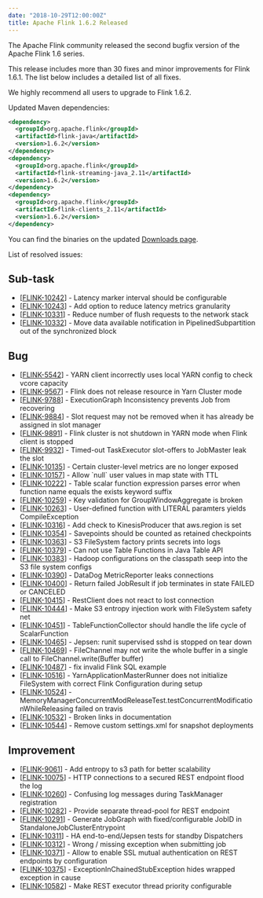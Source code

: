 ```yaml
---
date: "2018-10-29T12:00:00Z"
title: Apache Flink 1.6.2 Released
---
```


The Apache Flink community released the second bugfix version of the Apache Flink 1.6 series.

This release includes more than 30 fixes and minor improvements for Flink 1.6.1. The list below includes a detailed list of all fixes.

We highly recommend all users to upgrade to Flink 1.6.2.

Updated Maven dependencies:

```xml
<dependency>
  <groupId>org.apache.flink</groupId>
  <artifactId>flink-java</artifactId>
  <version>1.6.2</version>
</dependency>
<dependency>
  <groupId>org.apache.flink</groupId>
  <artifactId>flink-streaming-java_2.11</artifactId>
  <version>1.6.2</version>
</dependency>
<dependency>
  <groupId>org.apache.flink</groupId>
  <artifactId>flink-clients_2.11</artifactId>
  <version>1.6.2</version>
</dependency>
```

You can find the binaries on the updated [Downloads page](http://flink.apache.org/downloads.html).

List of resolved issues:

<h2>        Sub-task
</h2>
<ul>
<li>[<a href='https://issues.apache.org/jira/browse/FLINK-10242'>FLINK-10242</a>] -         Latency marker interval should be configurable
</li>
<li>[<a href='https://issues.apache.org/jira/browse/FLINK-10243'>FLINK-10243</a>] -         Add option to reduce latency metrics granularity
</li>
<li>[<a href='https://issues.apache.org/jira/browse/FLINK-10331'>FLINK-10331</a>] -         Reduce number of flush requests to the network stack
</li>
<li>[<a href='https://issues.apache.org/jira/browse/FLINK-10332'>FLINK-10332</a>] -         Move data available notification in PipelinedSubpartition out of the synchronized block
</li>
</ul>
        
<h2>        Bug
</h2>
<ul>
<li>[<a href='https://issues.apache.org/jira/browse/FLINK-5542'>FLINK-5542</a>] -         YARN client incorrectly uses local YARN config to check vcore capacity
</li>
<li>[<a href='https://issues.apache.org/jira/browse/FLINK-9567'>FLINK-9567</a>] -         Flink does not release resource in Yarn Cluster mode
</li>
<li>[<a href='https://issues.apache.org/jira/browse/FLINK-9788'>FLINK-9788</a>] -         ExecutionGraph Inconsistency prevents Job from recovering
</li>
<li>[<a href='https://issues.apache.org/jira/browse/FLINK-9884'>FLINK-9884</a>] -         Slot request may not be removed when it has already be assigned in slot manager
</li>
<li>[<a href='https://issues.apache.org/jira/browse/FLINK-9891'>FLINK-9891</a>] -         Flink cluster is not shutdown in YARN mode when Flink client is stopped
</li>
<li>[<a href='https://issues.apache.org/jira/browse/FLINK-9932'>FLINK-9932</a>] -         Timed-out TaskExecutor slot-offers to JobMaster leak the slot
</li>
<li>[<a href='https://issues.apache.org/jira/browse/FLINK-10135'>FLINK-10135</a>] -         Certain cluster-level metrics are no longer exposed
</li>
<li>[<a href='https://issues.apache.org/jira/browse/FLINK-10157'>FLINK-10157</a>] -         Allow `null` user values in map state with TTL
</li>
<li>[<a href='https://issues.apache.org/jira/browse/FLINK-10222'>FLINK-10222</a>] -         Table scalar function expression parses error when function name equals the exists keyword suffix
</li>
<li>[<a href='https://issues.apache.org/jira/browse/FLINK-10259'>FLINK-10259</a>] -         Key validation for GroupWindowAggregate is broken
</li>
<li>[<a href='https://issues.apache.org/jira/browse/FLINK-10263'>FLINK-10263</a>] -         User-defined function with LITERAL paramters yields CompileException
</li>
<li>[<a href='https://issues.apache.org/jira/browse/FLINK-10316'>FLINK-10316</a>] -         Add check to KinesisProducer that aws.region is set
</li>
<li>[<a href='https://issues.apache.org/jira/browse/FLINK-10354'>FLINK-10354</a>] -         Savepoints should be counted as retained checkpoints
</li>
<li>[<a href='https://issues.apache.org/jira/browse/FLINK-10363'>FLINK-10363</a>] -         S3 FileSystem factory prints secrets into logs
</li>
<li>[<a href='https://issues.apache.org/jira/browse/FLINK-10379'>FLINK-10379</a>] -         Can not use Table Functions in Java Table API
</li>
<li>[<a href='https://issues.apache.org/jira/browse/FLINK-10383'>FLINK-10383</a>] -         Hadoop configurations on the classpath seep into the S3 file system configs
</li>
<li>[<a href='https://issues.apache.org/jira/browse/FLINK-10390'>FLINK-10390</a>] -         DataDog MetricReporter leaks connections
</li>
<li>[<a href='https://issues.apache.org/jira/browse/FLINK-10400'>FLINK-10400</a>] -         Return failed JobResult if job terminates in state FAILED or CANCELED
</li>
<li>[<a href='https://issues.apache.org/jira/browse/FLINK-10415'>FLINK-10415</a>] -         RestClient does not react to lost connection
</li>
<li>[<a href='https://issues.apache.org/jira/browse/FLINK-10444'>FLINK-10444</a>] -         Make S3 entropy injection work with FileSystem safety net
</li>
<li>[<a href='https://issues.apache.org/jira/browse/FLINK-10451'>FLINK-10451</a>] -         TableFunctionCollector should handle the life cycle of ScalarFunction
</li>
<li>[<a href='https://issues.apache.org/jira/browse/FLINK-10465'>FLINK-10465</a>] -         Jepsen: runit supervised sshd is stopped on tear down
</li>
<li>[<a href='https://issues.apache.org/jira/browse/FLINK-10469'>FLINK-10469</a>] -         FileChannel may not write the whole buffer in a single call to FileChannel.write(Buffer buffer)
</li>
<li>[<a href='https://issues.apache.org/jira/browse/FLINK-10487'>FLINK-10487</a>] -         fix invalid Flink SQL example
</li>
<li>[<a href='https://issues.apache.org/jira/browse/FLINK-10516'>FLINK-10516</a>] -         YarnApplicationMasterRunner does not initialize FileSystem with correct Flink Configuration during setup
</li>
<li>[<a href='https://issues.apache.org/jira/browse/FLINK-10524'>FLINK-10524</a>] -         MemoryManagerConcurrentModReleaseTest.testConcurrentModificationWhileReleasing failed on travis
</li>
<li>[<a href='https://issues.apache.org/jira/browse/FLINK-10532'>FLINK-10532</a>] -         Broken links in documentation
</li>
<li>[<a href='https://issues.apache.org/jira/browse/FLINK-10544'>FLINK-10544</a>] -         Remove custom settings.xml for snapshot deployments
</li>
</ul>
                
<h2>        Improvement
</h2>
<ul>
<li>[<a href='https://issues.apache.org/jira/browse/FLINK-9061'>FLINK-9061</a>] -         Add entropy to s3 path for better scalability
</li>
<li>[<a href='https://issues.apache.org/jira/browse/FLINK-10075'>FLINK-10075</a>] -         HTTP connections to a secured REST endpoint flood the log
</li>
<li>[<a href='https://issues.apache.org/jira/browse/FLINK-10260'>FLINK-10260</a>] -         Confusing log messages during TaskManager registration
</li>
<li>[<a href='https://issues.apache.org/jira/browse/FLINK-10282'>FLINK-10282</a>] -         Provide separate thread-pool for REST endpoint
</li>
<li>[<a href='https://issues.apache.org/jira/browse/FLINK-10291'>FLINK-10291</a>] -         Generate JobGraph with fixed/configurable JobID in StandaloneJobClusterEntrypoint
</li>
<li>[<a href='https://issues.apache.org/jira/browse/FLINK-10311'>FLINK-10311</a>] -         HA end-to-end/Jepsen tests for standby Dispatchers
</li>
<li>[<a href='https://issues.apache.org/jira/browse/FLINK-10312'>FLINK-10312</a>] -         Wrong / missing exception when submitting job
</li>
<li>[<a href='https://issues.apache.org/jira/browse/FLINK-10371'>FLINK-10371</a>] -         Allow to enable SSL mutual authentication on REST endpoints by configuration
</li>
<li>[<a href='https://issues.apache.org/jira/browse/FLINK-10375'>FLINK-10375</a>] -         ExceptionInChainedStubException hides wrapped exception in cause
</li>
<li>[<a href='https://issues.apache.org/jira/browse/FLINK-10582'>FLINK-10582</a>] -         Make REST executor thread priority configurable
</li>
</ul>
